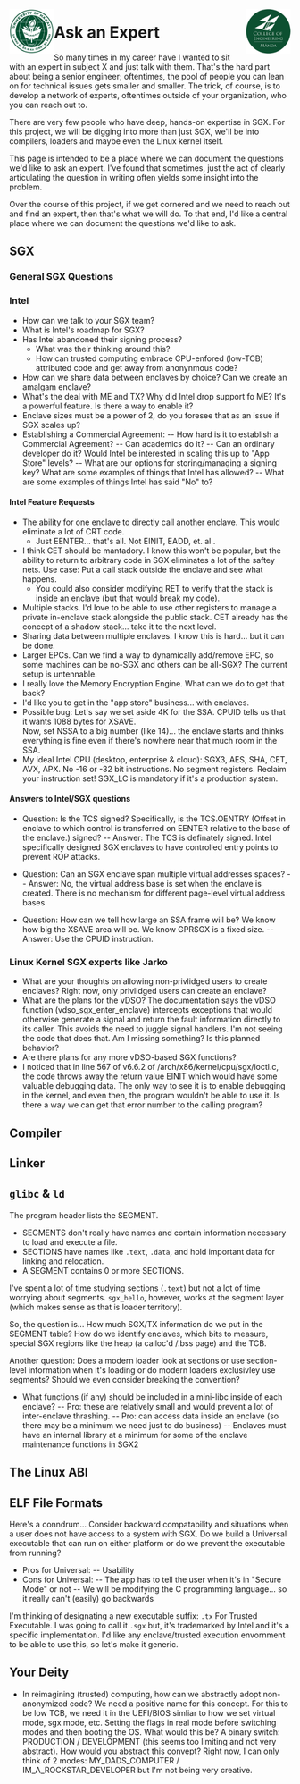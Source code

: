 <img src="https://github.com/Trusted-Execution/.github/blob/main/profile/UHMLogo.png"
     alt="CoE Logo" align="left" height="80" />
<img src="https://github.com/Trusted-Execution/.github/blob/main/profile/CollegeOfEngineering.png"
     alt="CoE Logo" align="right" width="80" />
# Ask an Expert

So many times in my career have I wanted to sit with an expert in subject X and just talk with them.
That's the hard part about being a senior engineer; oftentimes, the pool of people you can lean on for
technical issues gets smaller and smaller.  The trick, of course, is to develop a network of experts,
oftentimes outside of your organization, who you can reach out to.

There are very few people who have deep, hands-on expertise in SGX.  For this project, we will
be digging into more than just SGX, we'll be into compilers, loaders and maybe even the Linux kernel
itself.

This page is intended to be a place where we can document the questions we'd like to ask an expert.
I've found that sometimes, just the act of clearly articulating the question in writing often yields
some insight into the problem.

Over the course of this project, if we get cornered and we need to reach out and find an expert, then
that's what we will do.  To that end, I'd like a central place where we can document the questions
we'd like to ask.

## SGX
### General SGX Questions

### Intel
- How can we talk to your SGX team?
- What is Intel's roadmap for SGX?
- Has Intel abandoned their signing process?
  - What was their thinking around this?
  - How can trusted computing embrace CPU-enfored (low-TCB) attributed code and get away from anonynmous code?
- How can we share data between enclaves by choice?  Can we create an amalgam enclave?
- What's the deal with ME and TX?  Why did Intel drop support fo ME?  It's a powerful feature.  Is there
  a way to enable it?
- Enclave sizes must be a power of 2, do you foresee that as an issue if SGX scales up?
- Establishing a Commercial Agreement:
  -- How hard is it to establish a Commercial Agreement?
  -- Can academics do it?
  -- Can an ordinary developer do it?  Would Intel be interested in scaling this up to "App Store" levels?
  -- What are our options for storing/managing a signing key?  What are some examples of things that Intel has allowed?
  -- What are some examples of things Intel has said "No" to?

#### Intel Feature Requests
  - The ability for one enclave to directly call another enclave.  This would eliminate a lot of CRT code.
    - Just EENTER... that's all.  Not EINIT, EADD, et. al..
  - I think CET should be mantadory.  I know this won't be popular, but the ability to return to
    arbitrary code in SGX eliminates a lot of the saftey nets.  Use case:  Put a call stack outside
    the enclave and see what happens.
    - You could also consider modifying RET to verify that the stack is inside an enclave (but that would break my code).
  - Multiple stacks.  I'd love to be able to use other registers to manage a private in-enclave stack alongside the public stack.  CET already has the concept of a shadow stack... take it to the next level.
  - Sharing data between multiple enclaves.  I know this is hard... but it can be done.
  - Larger EPCs.  Can we find a way to dynamically add/remove EPC, so some machines can be no-SGX and others can be all-SGX?  The current setup is untennable.
  - I really love the Memory Encryption Engine.  What can we do to get that back?
  - I'd like you to get in the "app store" business... with enclaves.
  - Possible bug:  Let's say we set aside 4K for the SSA.  CPUID tells us that it wants 1088 bytes for XSAVE.  
    Now, set NSSA to a big number (like 14)... the enclave starts and thinks everything is fine even if there's 
    nowhere near that much room in the SSA.
  - My ideal Intel CPU (desktop, enterprise & cloud):  SGX3, AES, SHA, CET, AVX, APX.  No -16 or -32 bit instructions.  No segment registers.  Reclaim your instruction set!  SGX_LC is mandatory if it's a production system.

#### Answers to Intel/SGX questions
  - Question:  Is the TCS signed?  Specifically, is the TCS.OENTRY (Offset in enclave to which control is
    transferred on EENTER relative to the base of the enclave.) signed?
  -- Answer:  The TCS is definately signed.  Intel specifically designed SGX enclaves to have controlled
     entry points to prevent ROP attacks.

  - Question:  Can an SGX enclave span multiple virtual addresses spaces?
  -- Answer:  No, the virtual address base is set when the enclave is created.  There is
     no mechanism for different page-level virtual address bases

  - Question:  How can we tell how large an SSA frame will be?  We know how big the XSAVE area will be.  We know GPRSGX is a fixed size.
  -- Answer:  Use the CPUID instruction. 


### Linux Kernel SGX experts like Jarko
- What are your thoughts on allowing non-privlidged users to create enclaves?  Right now, only privlidged
  users can create an enclave?
- What are the plans for the vDSO?  The documentation says the vDSO function (vdso_sgx_enter_enclave) intercepts
  exceptions that would otherwise generate a signal and return the fault information directly to its caller. This
  avoids the need to juggle signal handlers. I'm not seeing the code that does that.  Am I missing something?  Is
  this planned behavior?
- Are there plans for any more vDSO-based SGX functions?
- I noticed that in line 567 of v6.6.2 of /arch/x86/kernel/cpu/sgx/ioctl.c, the code throws away the return value
  EINIT which would have some valuable debugging data.  The only way to see it is to enable debugging in
  the kernel, and even then, the program wouldn't be able to use it.  Is there a way we can get that error
  number to the calling program?

## Compiler

## Linker

## `glibc` & `ld`
The program header lists the SEGMENT.
- SEGMENTS don't really have names and contain information necessary to load and execute a file.
- SECTIONS have names like `.text`, `.data`, and hold important data for linking and relocation.
- A SEGMENT contains 0 or more SECTIONS.

I've spent a lot of time studying sections (`.text`) but not a lot of time worrying about segments.
`sgx_hello`, however, works at the segment layer (which makes sense as that is loader territory).

So, the question is... How much SGX/TX information do we put in the SEGMENT table?  How do we identify
enclaves, which bits to measure, special SGX regions like the heap (a calloc'd /.bss page) and the
TCB.

Another question:  Does a modern loader look at sections or use section-level information when
it's loading or do modern loaders exclusivley use segments?  Should we even consider breaking
the convention?

- What functions (if any) should be included in a mini-libc inside of each enclave?
-- Pro: these are relatively small and would prevent a lot of inter-enclave thrashing.
-- Pro: can access data inside an enclave (so there may be a minimum we need just to do business)
-- Enclaves must have an internal library at a minimum for some of the enclave maintenance functions in SGX2
## The Linux ABI

## ELF File Formats
Here's a conndrum... Consider backward compatability and situations when a user does not have access to a system with SGX.  Do we build a Universal executable that can run on either platform or do we prevent the executable from running?
  - Pros for Universal:
    -- Usability
  - Cons for Universal:
    -- The app has to tell the user when it's in "Secure Mode" or not
    -- We will be modifying the C programming language... so it really can't (easily) go backwards

I'm thinking of designating a new executable suffix:  `.tx` For Trusted Executable.  I was going to call it `.sgx` but, it's trademarked by Intel and it's a specific implementation.  I'd like any enclave/trusted execution envornment to be able to use this, so let's make it generic.

## Your Deity
- In reimagining (trusted) computing, how can we abstractly adopt non-anonymized code?  We need a
  positive name for this concept.  For this to be low TCB, we need it in the UEFI/BIOS simliar to how we set
  virtual mode, sgx mode, etc. Setting the flags in real mode before switching modes and then booting the
  OS.  What would this be?  A binary switch:  PRODUCTION / DEVELOPMENT (this seems too limiting
  and not very abstract).  How would you abstract this convept?  Right now, I can only think of 2 modes:
  MY_DADS_COMPUTER / IM_A_ROCKSTAR_DEVELOPER but I'm not being very creative.
